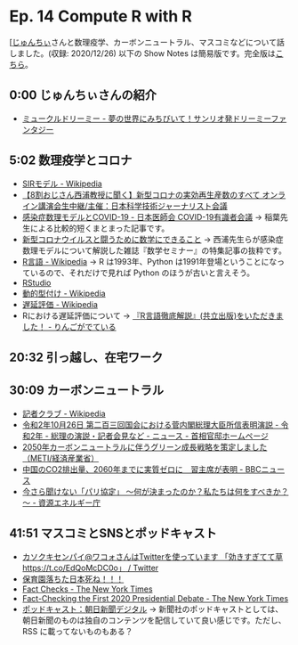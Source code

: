 # Ep. 14 Compute R with R

[[じゅんちぃ](https://twitter.com/junchiibukubuku)さんと数理疫学、カーボンニュートラル、マスコミなどについて話しました。(収録: 2020/12/26) 
以下の Show Notes は簡易版です。完全版は[こちら](https://interaxion-podcast.github.io/14)。

## 0:00 じゅんちぃさんの紹介

- [ミュークルドリーミー - 夢の世界にみちびいて！サンリオ発ドリーミーファンタジー](https://mewkledreamy.com/)

## 5:02 数理疫学とコロナ

- [SIRモデル - Wikipedia](https://ja.wikipedia.org/wiki/SIR%E3%83%A2%E3%83%87%E3%83%AB)
- [【8割おじさん西浦教授に聞く】新型コロナの実効再生産数のすべて オンライン講演会生中継/主催：日本科学技術ジャーナリスト会議](https://live2.nicovideo.jp/watch/lv325833316)
- [感染症数理モデルとCOVID-19 - 日本医師会 COVID-19有識者会議](https://www.covid19-jma-medical-expert-meeting.jp/topic/3925) → 稲葉先生による比較的短くまとまった記事です。
- [新型コロナウイルスと闘うために数学にできること](https://amzn.to/2WKNkkj) → 西浦先生らが感染症数理モデルについて解説した雑誌『数学セミナー』の特集記事の抜粋です。
- [R言語 - Wikipedia](https://ja.wikipedia.org/wiki/R%E8%A8%80%E8%AA%9E) → R は1993年、Python は1991年登場ということになっているので、それだけで見れば Python のほうが古いと言えそう。
- [RStudio](https://rstudio.com/products/rstudio/)
- [動的型付け - Wikipedia](https://ja.wikipedia.org/wiki/%E5%8B%95%E7%9A%84%E5%9E%8B%E4%BB%98%E3%81%91)
- [遅延評価 - Wikipedia](https://ja.wikipedia.org/wiki/%E9%81%85%E5%BB%B6%E8%A9%95%E4%BE%A1)
- Rにおける遅延評価について → [『R言語徹底解説』(共立出版)をいただきました！ - りんごがでている](http://bicycle1885.hatenablog.com/entry/2016/02/11/221706)

## 20:32 引っ越し、在宅ワーク

## 30:09 カーボンニュートラル

- [記者クラブ - Wikipedia](https://ja.wikipedia.org/wiki/%E8%A8%98%E8%80%85%E3%82%AF%E3%83%A9%E3%83%96)
- [令和2年10月26日 第二百三回国会における菅内閣総理大臣所信表明演説 - 令和2年 - 総理の演説・記者会見など - ニュース - 首相官邸ホームページ](https://www.kantei.go.jp/jp/99_suga/statement/2020/1026shoshinhyomei.html)
- [2050年カーボンニュートラルに伴うグリーン成長戦略を策定しました （METI/経済産業省）](https://www.meti.go.jp/press/2020/12/20201225012/20201225012.html)
- [中国のCO2排出量、2060年までに実質ゼロに　習主席が表明 - BBCニュース](https://www.bbc.com/japanese/54260510)
- [今さら聞けない「パリ協定」 ～何が決まったのか？私たちは何をすべきか？～ - 資源エネルギー庁](https://www.enecho.meti.go.jp/about/special/tokushu/ondankashoene/pariskyotei.html)

## 41:51 マスコミとSNSとポッドキャスト

- [カソクキセンパイ@ワコォさんはTwitterを使っています 「効きすぎてて草 https://t.co/EdQoMcDC0o」 / Twitter](https://twitter.com/AccSempai/status/1342803107550392320?ref_src=twsrc%5Etfw)
- [保育園落ちた日本死ね！！！](https://anond.hatelabo.jp/20160215171759)
- [Fact Checks - The New York Times](https://www.nytimes.com/spotlight/fact-checks)
- [Fact-Checking the First 2020 Presidential Debate - The New York Times](https://www.nytimes.com/live/2020/09/29/us/debate-fact-check)
- [ポッドキャスト：朝日新聞デジタル](https://www.asahi.com/special/podcasts/) → 新聞社のポッドキャストとしては、朝日新聞のものは独自のコンテンツを配信していて良い感じです。ただし、 RSS に載ってないものもある？  
